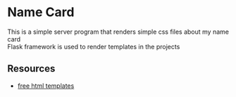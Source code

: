 # Name Card
This is a simple server program that renders simple css files about my name card   
Flask framework is used to render templates in the projects

## Resources
* [free html templates](https://html5up.net/)
